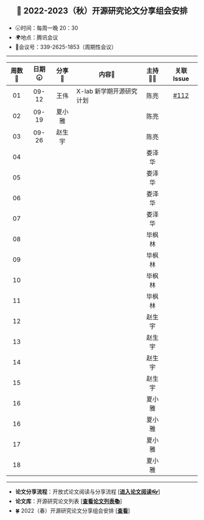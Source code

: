 ## <p align="center">🍁 2022-2023（秋）开源研究论文分享组会安排</p>

- 🕣时间：每周一晚 20：30
- 🌍地点：腾讯会议
- 📠会议号：339-2625-1853（周期性会议）


****


| 周数📆 | 日期🕣 | 分享🙋  | 内容📒                                                        | 主持💂‍♂️ |                          关联 Issue                          |
| :---: | :---: | :----: | ------------------------------------------------------------ | :----: | :----------------------------------------------------------: |
|  01   | 09-12 |  王伟  | X-lab 新学期开源研究计划                                       |  陈亮  |   [#112](https://github.com/X-lab2017/open-research/issues/112)   |
|  02   | 09-19 | 夏小雅  |  | 陈亮 |  |  |
|  03   | 09-26 | 赵生宇  |  | 陈亮 |  |  |
|  04   |  |  |    | 娄泽华 |  |
|  05   |  |  |    | 娄泽华 |  |
|  06   |  |  |    | 娄泽华 |  |
|  07   |  |  |    | 娄泽华 |  |
|  08   |  |  |    | 毕枫林 |  |
|  09   |  |  |    | 毕枫林 |  |
|  10   |  |  |    | 毕枫林 |  |
|  11   |  |  |    | 毕枫林 |  |
|  12   |  |  |    | 赵生宇 |  |
|  13   |  |  |    | 赵生宇 |  |
|  14   |  |  |    | 赵生宇 |  |
|  15   |  |  |    | 赵生宇 |  |
|  16   |  |  |    | 夏小雅 |  |
|  16   |  |  |    | 夏小雅 |  |
|  17   |  |  |    | 夏小雅 |  |
|  18   |  |  |    | 夏小雅 |  |


****

* **论文分享流程**：开放式论文阅读与分享流程 [[**进入论文阅读👓**](https://github.com/X-lab2017/open-research/tree/main/OpenReading "论文阅读")]
* **论文库**：开源研究论文列表 [[**查看论文列表📚**](https://github.com/X-lab2017/open-research/blob/main/openlist.md "论文列表")]
* 🍀 2022（春）开源研究论文分享组会安排 [[**查看**](https://github.com/X-lab2017/open-research/blob/main/agenda/2021-2022%20Spring%20Term.md)]





